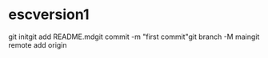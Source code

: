 # escversion1
git initgit add README.mdgit commit -m "first commit"git branch -M maingit remote add origin
